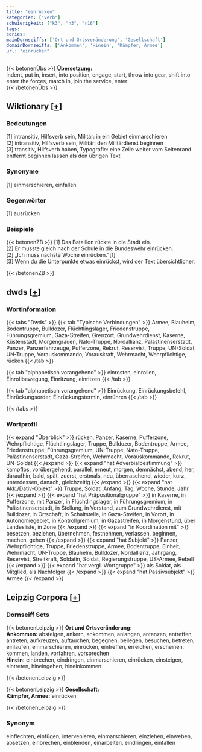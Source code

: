 ```yaml
---
title: "einrücken"
kategorien: ["Verb"]
schwierigkeit: ["k3", "h3", "r16"]
tags:
series:
mainDornseiffs: ['Ort und Ortsveränderung', 'Gesellschaft']
domainDornseiffs: ['Ankommen', 'Hinein', 'Kämpfer, Armee']
url: "einrücken"
---
```


{{< betonenÜbs >}}
**Übersetzung:**  
indent, put in, insert, into position, engage, start, throw into gear, shift into  
enter the forces, march in, join the service, enter  
{{< /betonenÜbs >}}

## Wiktionary [[+](https://de.wiktionary.org/wiki/einrücken)]

### Bedeutungen
[1] intransitiv, Hilfsverb sein, Militär: in ein Gebiet einmarschieren  
[2] intransitiv, Hilfsverb sein, Militär: den Militärdienst beginnen  
[3] transitiv, Hilfsverb haben, Typografie: eine Zeile weiter vom Seitenrand entfernt beginnen lassen als den übrigen Text  

### Synonyme
[1] einmarschieren, einfallen  

### Gegenwörter
[1] ausrücken  

### Beispiele
{{< betonenZB >}}
[1] Das Bataillon rückte in die Stadt ein.  
[2] Er musste gleich nach der Schule in die Bundeswehr einrücken.  
[2] „Ich muss nächste Woche einrücken.“[1]  
[3] Wenn du die Unterpunkte etwas einrückst, wird der Text übersichtlicher.  

{{< /betonenZB >}}


## dwds [[+](https://www.dwds.de/wb/einrücken)]

### Wortinformation
{{< tabs "Dwds" >}}
{{< tab "Typische Verbindungen" >}}
Armee, Blauhelm, Bodentruppe, Bulldozer, Flüchtlingslager, Friedenstruppe, Führungsgremium, Gaza-Streifen, Grenzort, Grundwehrdienst, Kaserne, Küstenstadt, Morgengrauen, Nato-Truppe, Nordallianz, Palästinenserstadt, Panzer, Panzerfahrzeuge, Pufferzone, Rekrut, Reservist, Truppe, UN-Soldat, UN-Truppe, Vorauskommando, Vorauskraft, Wehrmacht, Wehrpflichtige, rücken
{{< /tab >}}

{{< tab "alphabetisch vorangehend" >}}
einrosten, einrollen, Einrollbewegung, Einritzung, einritzen
{{< /tab >}}

{{< tab "alphabetisch vorangehend" >}}
Einrückung, Einrückungsbefehl, Einrückungsorder, Einrückungstermin, einrühren
{{< /tab >}}

{{< /tabs >}}

### Wortprofil
{{< expand "Überblick" >}} rücken, Panzer, Kaserne, Pufferzone, Wehrpflichtige, Flüchtlingslager, Truppe, Bulldozer, Bodentruppe, Armee, Friedenstruppe, Führungsgremium, UN-Truppe, Nato-Truppe, Palästinenserstadt, Gaza-Streifen, Wehrmacht, Vorauskommando, Rekrut, UN-Soldat {{< /expand >}}
{{< expand "hat Adverbialbestimmung" >}} kampflos, vorübergehend, parallel, erneut, morgen, demnächst, abend, her, daraufhin, bald, spät, zuerst, erstmals, neu, überraschend, wieder, kurz, unterdessen, danach, gleichzeitig {{< /expand >}}
{{< expand "hat Akk./Dativ-Objekt" >}} Truppe, Soldat, Anfang, Tag, Woche, Stunde, Jahr {{< /expand >}}
{{< expand "hat Präpositionalgruppe" >}} in Kaserne, in Pufferzone, mit Panzer, in Flüchtlingslager, in Führungsgremium, in Palästinenserstadt, in Stellung, in Vorstand, zum Grundwehrdienst, mit Bulldozer, in Ortschaft, in Schaltstelle, in Gaza-Streifen, in Vorort, in Autonomiegebiet, in Kontrollgremium, in Gazastreifen, in Morgenstund, über Landesliste, in Zone {{< /expand >}}
{{< expand "in Koordination mit" >}} besetzen, beziehen, übernehmen, festnehmen, verlassen, beginnen, machen, gehen {{< /expand >}}
{{< expand "hat Subjekt" >}} Panzer, Wehrpflichtige, Truppe, Friedenstruppe, Armee, Bodentruppe, Einheit, Wehrmacht, UN-Truppe, Blauhelm, Bulldozer, Nordallianz, Jahrgang, Reservist, Streitkraft, Soldatin, Soldat, Regierungstruppe, US-Armee, Rebell {{< /expand >}}
{{< expand "hat vergl. Wortgruppe" >}} als Soldat, als Mitglied, als Nachfolger {{< /expand >}}
{{< expand "hat Passivsubjekt" >}} Armee {{< /expand >}}

## Leipzig Corpora [[+](https://corpora.uni-leipzig.de/en/res?word=einrücken&corpusId=deu_newscrawl-public_2018)]

### Dornseiff Sets
{{< betonenLeipzig >}}
**Ort und Ortsveränderung:**  
**Ankommen:** absteigen, ankern, ankommen, anlangen, antanzen, antreffen, antreten, aufkreuzen, auftauchen, begegnen, beilegen, besuchen, betreten, einlaufen, einmarschieren, einrücken, eintreffen, erreichen, erscheinen, kommen, landen, vorfahren, vorsprechen  
**Hinein:** einbrechen, eindringen, einmarschieren, einrücken, einsteigen, eintreten, hineingehen, hineinkommen  

{{< /betonenLeipzig >}}


{{< betonenLeipzig >}}
**Gesellschaft:**  
**Kämpfer, Armee:** einrücken  

{{< /betonenLeipzig >}}

### Synonym
einflechten, einfügen, intervenieren, einmarschieren, einziehen, einweben, absetzen, einbrechen, einblenden, einarbeiten, eindringen, einfallen

